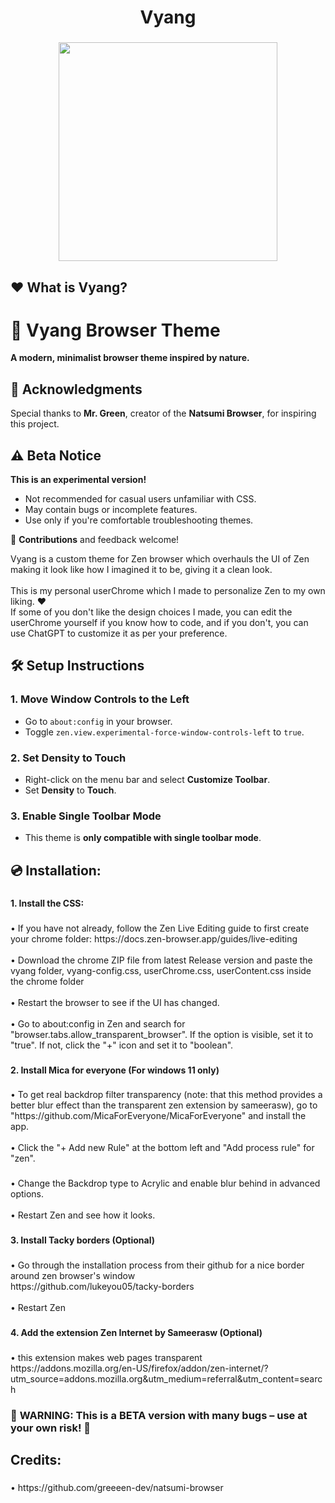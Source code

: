 <h1 align="center">Vyang</h1>

###

<div align="center">
  <img height="350" src="https://cdn.discordapp.com/attachments/1353028633370955806/1353047055735586857/0D640BDE-B3B9-4B96-A0A1-49C1A3E1FFB8.png?ex=67e03ac4&is=67dee944&hm=0c15319d50478c9afc33cb1746d0185fc80eacaafc2907ac4f651d0c6377d095&"  />
</div>

###

<h2 align="left">❤️ What is Vyang?</h2>

###


# 🦋 Vyang Browser Theme  

**A modern, minimalist browser theme inspired by nature.**  

## 🙏 Acknowledgments  
Special thanks to **Mr. Green**, creator of the **Natsumi Browser**, for inspiring this project.  

## ⚠️ Beta Notice  
**This is an experimental version!**  
- Not recommended for casual users unfamiliar with CSS.  
- May contain bugs or incomplete features.  
- Use only if you're comfortable troubleshooting themes.  

🔧 **Contributions** and feedback welcome!  

<p align="left">Vyang is a custom theme for Zen browser which overhauls the UI of Zen making it look like how I imagined it to be, giving it a clean look.<br><br>This is my personal userChrome which I made to personalize Zen to my own liking. ❤️<br>If some of you don't like the design choices I made, you can edit the userChrome yourself if you know how to code, and if you don't, you can use ChatGPT to customize it as per your preference.</p>

###

## 🛠️ Setup Instructions  

### 1. Move Window Controls to the Left  
- Go to `about:config` in your browser.  
- Toggle `zen.view.experimental-force-window-controls-left` to `true`.  

### 2. Set Density to Touch  
- Right-click on the menu bar and select **Customize Toolbar**.  
- Set **Density** to **Touch**.  

### 3. Enable Single Toolbar Mode  
- This theme is **only compatible with single toolbar mode**.  

<h2 align="left">💿 Installation:</h2>

###

<h4 align="left">1. Install the CSS:</h4>

###

<p align="left">• If you have not already, follow the Zen Live Editing guide to first create your chrome folder: https://docs.zen-browser.app/guides/live-editing<br><br>• Download the chrome ZIP file from latest Release version and paste the vyang folder, vyang-config.css, userChrome.css, userContent.css inside the chrome folder <br><br>• Restart the browser to see if the UI has changed.<br><br>• Go to about:config in Zen and search for "browser.tabs.allow_transparent_browser". If the option is visible, set it to "true". If not, click the "+" icon and set it to "boolean".</p>

###

<h4 align="left">2. Install Mica for everyone (For windows 11 only)</h4>

###

<p align="left">• To get real backdrop filter transparency (note: that this method provides a better blur effect than the transparent zen extension by sameerasw), go to "https://github.com/MicaForEveryone/MicaForEveryone" and install the app.<br><br>• Click the "+ Add new Rule" at the bottom left and "Add process rule" for "zen".</p>

###

<p align="left">• Change the Backdrop type to Acrylic and enable blur behind in advanced options.<br><br>• Restart Zen and see how it looks.</p>

###

<h4 align="left">3. Install Tacky borders (Optional)</h4>

###

<p align="left">• Go through the installation process from their github for a nice border around zen browser's window<br>https://github.com/lukeyou05/tacky-borders<br><br>• Restart Zen</p>

###

<h4 align="left">4. Add the extension Zen Internet by Sameerasw (Optional)</h4>

###


<p align="left">• this extension makes web pages transparent<br>https://addons.mozilla.org/en-US/firefox/addon/zen-internet/?utm_source=addons.mozilla.org&utm_medium=referral&utm_content=search</p>

###

### 🚨 **WARNING:** This is a BETA version with many bugs – use at your own risk! 🚨 

<h2 align="left">Credits:</h2>

###

<p align="left">• https://github.com/greeeen-dev/natsumi-browser</p>

###
